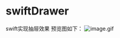 # swiftDrawer
swift实现抽屉效果
预览图如下：
![image.gif](https://upload-images.jianshu.io/upload_images/7441315-484636e29535c326.gif?imageMogr2/auto-orient/strip)
